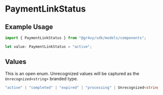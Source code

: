 # PaymentLinkStatus

## Example Usage

```typescript
import { PaymentLinkStatus } from "@gr4vy/sdk/models/components";

let value: PaymentLinkStatus = "active";
```

## Values

This is an open enum. Unrecognized values will be captured as the `Unrecognized<string>` branded type.

```typescript
"active" | "completed" | "expired" | "processing" | Unrecognized<string>
```